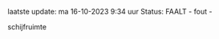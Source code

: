 laatste update: 
ma 16-10-2023  9:34   uur 
Status: FAALT - fout - 
<div class="service R">schijfruimte</div>